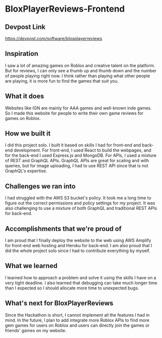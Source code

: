# BloxPlayerReviews-Frontend

## Devpost Link
https://devpost.com/software/bloxplayerreviews

## Inspiration
I saw a lot of amazing games on Roblox and creative talent on the platform. But for reviews, I can only see a thumb up and thumb down and the number of people playing right now. I think rather than playing what other people are playing, it is more fun to find the games that suit you. 
## What it does
Websites like IGN are mainly for AAA games and well-known inde games. So I made this website for people to write their own game reviews for games on Roblox. 
## How we built it
I did this project solo. I built it based on skills I had for front-end and back-end development. For front-end, I used React to build the webpages, and for the back-end I used Express.js and MongoDB. For APIs, I used a mixture of REST and GraphQL APIs. GraphQL APIs are great for scaling and with queries, but for image uploading, I had to use REST API since that is not GraphQL's expertise. 
## Challenges we ran into
I had struggled with the AWS S3 bucket's policy. It took me a long time to figure out the correct permissions and policy settings for my project. It was also challenging to use a mixture of both GraphQL and traditional REST APIs for back-end.
## Accomplishments that we're proud of
I am proud that I finally deploy the website to the web using AWS Amplify for front-end web hosting and Heroku for back-end. I am also proud that I did the whole project solo since I had to contribute everything by myself. 
## What we learned
I learned how to approach a problem and solve it using the skills I have on a very tight deadline. I also learned that debugging can take much longer time than I expected so I should allocate more time to unexpected bugs.
## What's next for BloxPlayerReviews
Since the Hackathon is short, I cannot implement all the features I had in mind. In the future, I plan to add integrate more Roblox APIs to find more gem games for users on Roblox and users can directly join the games or friends' games on my website.
